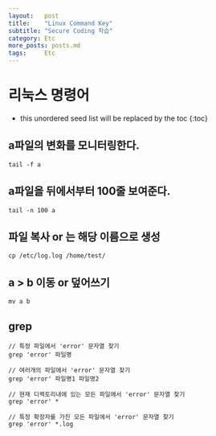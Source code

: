 ```yaml
---
layout:   post
title:    "Linux Command Key"
subtitle: "Secure Coding 학습"
category: Etc
more_posts: posts.md
tags:     Etc
---
```

# 리눅스 명령어

<!--more-->
<!-- Table of contents -->
* this unordered seed list will be replaced by the toc
{:toc}

<!-- text -->

## a파일의 변화를 모니터링한다.
``` linux
tail -f a
```

## a파일을 뒤에서부터 100줄 보여준다.
``` linux
tail -n 100 a
```

## 파일 복사 or 는 해당 이름으로 생성
``` linux
cp /etc/log.log /home/test/
```

## a > b 이동 or 덮어쓰기
``` linux
mv a b
```

## grep
``` linux
// 특정 파일에서 'error' 문자열 찾기
grep 'error' 파일명

// 여러개의 파일에서 'error' 문자열 찾기
grep 'error' 파일명1 파일명2

// 현재 디렉토리내에 있는 모든 파일에서 'error' 문자열 찾기
grep 'error' *

// 특정 확장자를 가진 모든 파일에서 'error' 문자열 찾기
grep 'error' *.log
```
